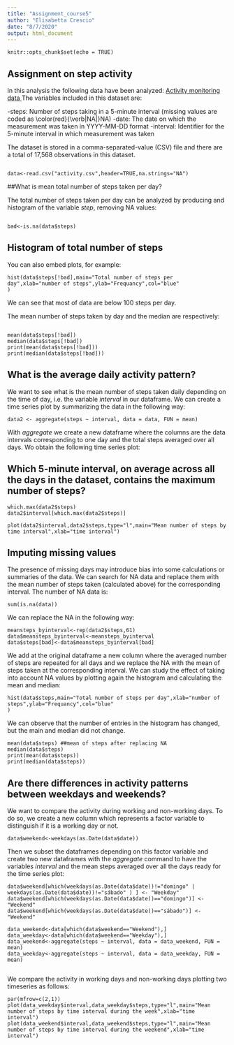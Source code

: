 ```yaml
---
title: "Assignment_course5"
author: "Elisabetta Crescio"
date: "8/7/2020"
output: html_document
---
```


```{r setup, include=FALSE}
knitr::opts_chunk$set(echo = TRUE)
```

## Assignment on step activity

In this analysis the following data have been analyzed:
[ Activity monitoring data ](https://d396qusza40orc.cloudfront.net/repdata%2Fdata%2Factivity.zip)
The variables included in this dataset are:

-steps: Number of steps taking in a 5-minute interval (missing values are coded as \color{red}{\verb|NA|}NA)
-date: The date on which the measurement was taken in YYYY-MM-DD format
-interval: Identifier for the 5-minute interval in which measurement was taken

The dataset is stored in a comma-separated-value (CSV) file and there are a total of 17,568 observations in this dataset.

```{r ,echo=TRUE}

data<-read.csv("activity.csv",header=TRUE,na.strings="NA")

```


##What is mean total number of steps taken per day?

The total number of steps taken per day can be analyzed by producing and histogram of the variable *step*, removing NA values:

```{r ,echo=TRUE}

bad<-is.na(data$steps) 
```

## Histogram of total number of steps

You can also embed plots, for example:

```{r steps, echo=TRUE}
hist(data$steps[!bad],main="Total number of steps per day",xlab="number of steps",ylab="Frequancy",col="blue"
)
```

We can see that most of data are below 100 steps per day.

The mean number of steps taken by day and the median are respectively:
```{r , echo=TRUE}

mean(data$steps[!bad]) 
median(data$steps[!bad])
print(mean(data$steps[!bad]))
print(median(data$steps[!bad]))

```
## What is the average daily activity pattern?
We want to see what is the mean number of steps taken daily depending on the time of day, i.e. the variable *interval* in our dataframe. We can create a time series plot by summarizing the data in the following way:
```{r , echo=TRUE}
data2 <- aggregate(steps ~ interval, data = data, FUN = mean) 
```
With *aggregate* we create a new dataframe where the columns are the data intervals corresponding to one day and the total steps averaged over all days. Wo obtain the following time series plot:


## Which 5-minute interval, on average across all the days in the dataset, contains the maximum number of steps?
```{r , echo=TRUE}
which.max(data2$steps)
data2$interval[which.max(data2$steps)]
```

```{r , echo=TRUE}
plot(data2$interval,data2$steps,type="l",main="Mean number of steps by time interval",xlab="time interval")

```


## Imputing missing values
The presence of missing days may introduce bias into some calculations or summaries of the data. We can search for NA data and replace them with the mean number of steps taken (calculated above) for the corresponding interval. The number of NA data is:

```{r , echo=TRUE}
sum(is.na(data))
```

We can replace the NA in the following way:
```{r , echo=TRUE}
meansteps_byinterval<-rep(data2$steps,61)
data$meansteps_byinterval<-meansteps_byinterval
data$steps[bad]<-data$meansteps_byinterval[bad]

```
We add at the original dataframe a new column where the averaged number of steps are repeated for all days and we replace the NA with the mean of steps taken at the corresponding interval.
We can study the effect of taking into account NA values by plotting again the histogram and calculating the mean and median:

```{r , echo=TRUE}
hist(data$steps,main="Total number of steps per day",xlab="number of steps",ylab="Frequancy",col="blue"
)
```
We can observe that the number of entries in the histogram has changed, but the main and median did not change.
```{r , echo=TRUE}
mean(data$steps) ##mean of steps after replacing NA
median(data$steps)
print(mean(data$steps))
print(median(data$steps))

```
## Are there differences in activity patterns between weekdays and weekends?

We want to compare the activity during working and non-working days. To do so, we create a new column which represents a factor variable to distinguish if it is a working day or not.
```{r , echo=TRUE}
data$weekend<-weekdays(as.Date(data$date))

```
 Then we subset the dataframes depending on this factor variable and create two new dataframes with the *aggregate* command to have the variables *interval* and the mean steps averaged over all the days ready for the time series plot:

```{r , echo=TRUE}
data$weekend[which(weekdays(as.Date(data$date))!="domingo" | weekdays(as.Date(data$date))!="sábado" ) ] <- "Weekday"
data$weekend[which(weekdays(as.Date(data$date))=="domingo")] <- "Weekend"
data$weekend[which(weekdays(as.Date(data$date))=="sábado")] <- "Weekend"

data_weekend<-data[which(data$weekend=="Weekend"),]
data_weekday<-data[which(data$weekend=="Weekday"),]
data_weekend<-aggregate(steps ~ interval, data = data_weekend, FUN = mean)
data_weekday<-aggregate(steps ~ interval, data = data_weekday, FUN = mean)


```
We compare the activity in working days and non-working days plotting two timeseries as follows:
```{r , echo=TRUE}
par(mfrow=c(2,1))
plot(data_weekday$interval,data_weekday$steps,type="l",main="Mean number of steps by time interval during the week",xlab="time interval")
plot(data_weekend$interval,data_weekend$steps,type="l",main="Mean number of steps by time interval during the weekend",xlab="time interval")

```

